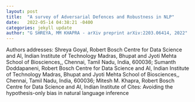 ```yaml
---
layout: post
title:  "A survey of Adversarial Defences and Robustness in NLP"
date:   2022-05-14 04:38:21 -0400
categories: jekyll update
author: "G SHREYA, MM KHAPRA - arXiv preprint arXiv:2203.06414, 2022"
---
```

Authors  addresses: Shreya Goyal, Robert Bosch Centre for Data Science and AI, Indian Institute of Technology Madras, Bhupat and Jyoti Mehta School of Biosciences,, Chennai, Tamil Nadu, India, 600036; Sumanth Doddapaneni, Robert Bosch Centre for Data Science and AI, Indian Institute of Technology Madras, Bhupat and Jyoti Mehta School of Biosciences,, Chennai, Tamil Nadu, India, 600036; Mitesh M. Khapra, Robert Bosch Centre for Data Science and AI, Indian Institute of Cites: Avoiding the hypothesis-only bias in natural language inference